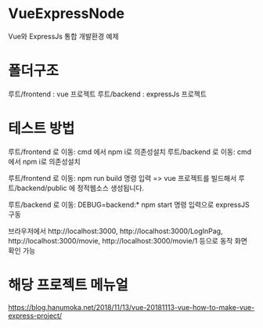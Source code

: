 # VueExpressNode
Vue와 ExpressJs 통합 개발환경 예제


# 폴더구조

루트/frontend : vue 프로젝트
루트/backend : expressJs 프로젝트

# 테스트 방법

루트/frontend 로 이동: cmd 에서 npm i로 의존성설치
루트/backend 로 이동: cmd 에서 npm i로 의존성설치

루트/frontend 로 이동: npm run build 명령 입력 => vue 프로젝트를 빌드해서 루트/backend/public 에 정적웹소스 생성됩니다.

루트/backend 로 이동: DEBUG=backend:* npm start 명령 입력으로 expressJS 구동 

브라우저에서 http://localhost:3000, http://localhost:3000/LogInPag, http://localhost:3000/movie, http://localhost:3000/movie/1
등으로 동작 화면 확인 가능


# 해당 프로젝트 메뉴얼 

https://blog.hanumoka.net/2018/11/13/vue-20181113-vue-how-to-make-vue-express-project/
